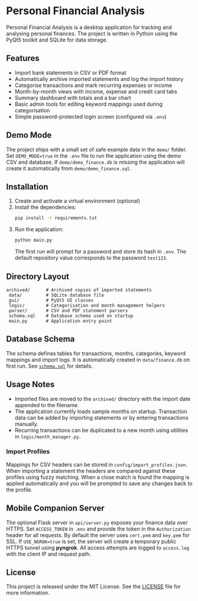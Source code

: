 # Personal Financial Analysis

Personal Financial Analysis is a desktop application for tracking and analysing personal finances. The project is written in Python using the PyQt5 toolkit and SQLite for data storage.

## Features

- Import bank statements in CSV or PDF format
- Automatically archive imported statements and log the import history
- Categorise transactions and mark recurring expenses or income
- Month-by-month views with income, expense and credit card tabs
- Summary dashboard with totals and a bar chart
- Basic admin tools for editing keyword mappings used during categorisation
- Simple password-protected login screen (configured via `.env`)


## Demo Mode

The project ships with a small set of safe example data in the `demo/` folder.
Set `DEMO_MODE=true` in the `.env` file to run the application using the demo
CSV and database. If `demo/demo_finance.db` is missing the application will
create it automatically from `demo/demo_finance.sql`.

## Installation

1. Create and activate a virtual environment (optional)
2. Install the dependencies:
   ```bash
   pip install -r requirements.txt
   ```
3. Run the application:
   ```bash
   python main.py
   ```
   The first run will prompt for a password and store its hash in `.env`. The default repository value corresponds to the password `test123`.

## Directory Layout

```
archived/      # Archived copies of imported statements
 data/         # SQLite database file
 gui/          # PyQt5 UI classes
 logic/        # Categorisation and month management helpers
 parser/       # CSV and PDF statement parsers
 schema.sql    # Database schema used on startup
 main.py       # Application entry point
```

## Database Schema
The schema defines tables for transactions, months, categories, keyword mappings and import logs. It is automatically created in `data/finance.db` on first run. See [`schema.sql`](schema.sql) for details.

## Usage Notes

- Imported files are moved to the `archived/` directory with the import date appended to the filename.
- The application currently loads sample months on startup. Transaction data can be added by importing statements or by entering transactions manually.
- Recurring transactions can be duplicated to a new month using utilities in `logic/month_manager.py`.

### Import Profiles

Mappings for CSV headers can be stored in `config/import_profiles.json`.
When importing a statement the headers are compared against these profiles
using fuzzy matching. When a close match is found the mapping is applied
automatically and you will be prompted to save any changes back to the
profile.

## Mobile Companion Server

The optional Flask server in `api/server.py` exposes your finance data over HTTPS.
Set `ACCESS_TOKEN` in `.env` and provide the token in the `Authorization` header
for all requests. By default the server uses `cert.pem` and `key.pem` for SSL.
If `USE_NGROK=true` is set, the server will create a temporary public HTTPS
tunnel using **pyngrok**. All access attempts are logged to `access.log` with the
client IP and request path.

## License

This project is released under the MIT License. See the [LICENSE](LICENSE) file for more information.


